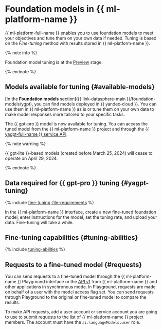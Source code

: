 # Foundation models in {{ ml-platform-name }}

{{ ml-platform-full-name }} enables you to use foundation models to meet your objectives and tune them on your own data if needed. Tuning is based on the *Fine-tuning* method with results stored in {{ ml-platform-name }}.

{% note info %}

Foundation model tuning is at the [Preview](../../../overview/concepts/launch-stages.md) stage.

{% endnote %}

## Models available for tuning {#available-models}

[In the **Foundation models** section]({{ link-datasphere-main }}/foundation-models/ygpt), you can find models deployed in {{ yandex-cloud }}. You can use them in {{ ml-platform-name }} as is or tune them on your own data to make model responses more tailored to your specific tasks.

The {{ gpt-pro }} model is now available for tuning. You can access the tuned model from the {{ ml-platform-name }} project and through the [{{ yagpt-full-name }} service API](../../../yandexgpt/api-ref/authentication.md).

{% note warning %}

{{ gpt-lite }}-based models (created before March 25, 2024) will cease to operate on April 29, 2024.

{% endnote %}

## Data required for {{ gpt-pro }} tuning {#yagpt-tuning}

{% include [fine-tuning-file-requirements](../../../_includes/datasphere/fine-tuning-file-requirements.md) %}

In the {{ ml-platform-name }} interface, create a new fine-tuned foundation model, enter instructions for the model, set the tuning rate, and upload your data. Fine-tuning will take a while.

## Fine-tuning capabilities {#tuning-abilities}

{% include [tuning-abilities](../../../_includes/yandexgpt/tuning-abilities.md) %}

## Requests to a fine-tuned model {#requests}

You can send requests to a fine-tuned model through the {{ ml-platform-name }} Playground interface or the [API v1](../../../yandexgpt/api-ref/v1/) from {{ ml-platform-name }} and other applications in synchronous mode. In Playground, requests are made on behalf of a user with the model access flag set. You can send requests through Playground to the original or fine-tuned model to compare the results.

To make API requests, add a user account or service account you are going to use to submit requests to the list of {{ ml-platform-name }} project members. The account must have the `ai.languageModels.user` role.
